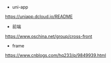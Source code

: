 - uni-app

https://uniapp.dcloud.io/README

- 前端

https://www.oschina.net/group/cross-front

- frame

https://www.cnblogs.com/hq233/p/9849939.html